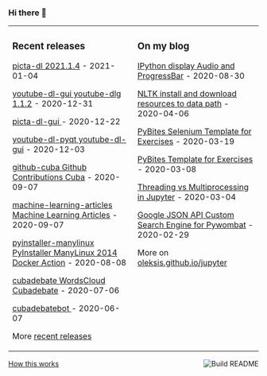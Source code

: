 ### Hi there 👋

<table><tr><td valign="top" width="50%">

### Recent releases
<!-- recent_releases starts -->
[picta-dl 2021.1.4](https://github.com/oleksis/picta-dl/releases/tag/v2021.1.4) - 2021-01-04

[youtube-dl-gui youtube-dlg 1.1.2](https://github.com/oleksis/youtube-dl-gui/releases/tag/v1.1.2) - 2020-12-31

[picta-dl-gui ](https://github.com/oleksis/picta-dl-gui/releases/tag/v0.12.5) - 2020-12-22

[youtube-dl-pyqt youtube-dl-gui](https://github.com/oleksis/youtube-dl-pyqt/releases/tag/v0.4.1) - 2020-12-03

[github-cuba Github Contributions Cuba](https://github.com/oleksis/github-cuba/releases/tag/v0.2) - 2020-09-07

[machine-learning-articles Machine Learning Articles](https://github.com/oleksis/machine-learning-articles/releases/tag/v1.0) - 2020-09-07

[pyinstaller-manylinux PyInstaller ManyLinux 2014 Docker Action](https://github.com/oleksis/pyinstaller-manylinux/releases/tag/v1) - 2020-08-08

[cubadebate WordsCloud Cubadebate](https://github.com/oleksis/cubadebate/releases/tag/v1.2.18) - 2020-07-06

[cubadebatebot ](https://github.com/oleksis/cubadebatebot/releases/tag/v0.1.1) - 2020-06-07
<!-- recent_releases ends -->
More [recent releases](https://github.com/oleksis/oleksis/blob/master/releases.md)
</td><td valign="top" width="50%">

### On my blog
<!-- blog starts -->
[IPython display Audio and ProgressBar](https://oleksis.github.io/jupyter/ipython/audio/progressbar/jupyter/2020/08/30/ipython-display-audio-progress-bar.html) - 2020-08-30

[NLTK install and download resources to data path](https://oleksis.github.io/jupyter/nltk/nlp/python/jupyter/carnets/2020/04/06/nltk-install-download-add-resource-data-path.html) - 2020-04-06

[PyBites Selenium Template for Exercises](https://oleksis.github.io/jupyter/selenium/python/pytest/jupyter/template/pybites/2020/03/19/pybites-selenium-template.html) - 2020-03-19

[PyBites Template for Exercises](https://oleksis.github.io/jupyter/python/pytest/jupyter/template/pybites/2020/03/08/pybites-template-jupyter.html) - 2020-03-08

[Threading vs Multiprocessing in Jupyter](https://oleksis.github.io/jupyter/python/jupyter/threading/multiprocessing/concurrent/timeit/carnets/2020/03/04/threading-multiprocessing-jupyter.html) - 2020-03-04

[Google JSON API Custom Search Engine for Pywombat](https://oleksis.github.io/jupyter/python/jupyter/requests/pandas/api/json/2020/02/29/customsearch-api-pywombat-live.html) - 2020-02-29
<!-- blog ends -->
More on [oleksis.github.io/jupyter](https://oleksis.github.io/jupyter/)
</td></tr></table>

<a href="https://github.com/oleksis/oleksis/actions"><img src="https://github.com/oleksis/oleksis/workflows/Build%20README/badge.svg" align="right" alt="Build README"></a> <a href="https://simonwillison.net/2020/Jul/10/self-updating-profile-readme/">How this works</a>
